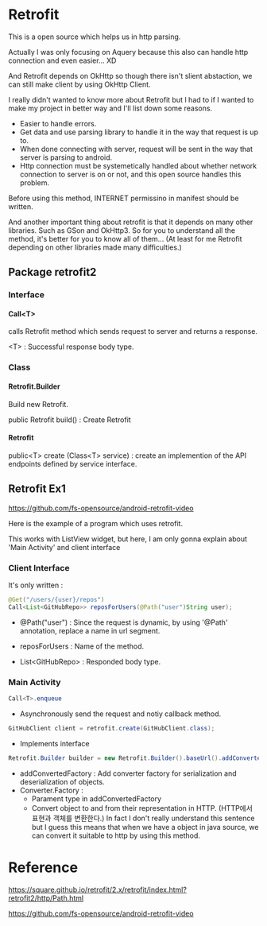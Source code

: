 # Retrofit

This is a open source which helps us in http parsing.

Actually I was only focusing on Aquery because this also can handle http connection and even easier... XD 

And Retrofit depends on OkHttp so though there isn't slient abstaction, we can still make client by using OkHttp Client.

I really didn't wanted to know more about Retrofit but I had to if I wanted to make my project in better way and I'll list down some reasons.

+ Easier to handle errors.
+ Get data and use parsing library to handle it in the way that request is up to.
+ When done connecting with server, request will be sent in the way that server is parsing to android.
+ Http connection must be systemetically handled about whether network connection to server is on or not, and this open source handles this problem.


Before using this method, INTERNET permissino in manifest should be written.

And another important thing about retrofit is that it depends on many other libraries. Such as GSon and OkHttp3. So for you to understand all the method, it's better for you to know all of them... (At least for me Retrofit depending on other libraries made many difficulties.)

## Package retrofit2

### Interface

#### Call\<T>

 calls Retrofit method which sends request to server and returns a response.

\<T> : Successful response body type.

### Class

#### Retrofit.Builder

Build new Retrofit.

public Retrofit build() : Create Retrofit

#### Retrofit

public\<T\> create (Class\<T> service) : create an implemention of the API endpoints defined by service interface.

## Retrofit Ex1

https://github.com/fs-opensource/android-retrofit-video

Here is the example of a program which uses retrofit.

This works with ListView widget, but here, I am only gonna explain about 'Main Activity' and client interface

### Client Interface

It's only written : 

```java
@Get("/users/{user}/repos")
Call<List<GitHubRepo>> reposForUsers(@Path("user")String user);
```

+ @Path("user") : Since the request is dynamic, by using '@Path' annotation, replace a name in url segment.


+ reposForUsers : Name of the method.
+ List\<GitHubRepo\> : Responded body type.

### Main Activity

```java
Call<T>.enqueue
```

+ Asynchronously send the request and notiy callback method.

```java
GitHubClient client = retrofit.create(GitHubClient.class);
```

+ Implements interface

```java
Retrofit.Builder builder = new Retrofit.Builder().baseUrl().addConvertedFactory();
```

+ addConvertedFactory : Add converter factory for serialization and deserialization of objects.
+ Converter.Factory : 
  + Parament type in addConvertedFactory
  + Convert object to and from their representation in HTTP. (HTTP에서 표현과 객체를 변환한다.) In fact I don't really understand this sentence but I guess this means that when we have a object in java source, we can convert it suitable to http by using this method.

# Reference

https://square.github.io/retrofit/2.x/retrofit/index.html?retrofit2/http/Path.html

https://github.com/fs-opensource/android-retrofit-video